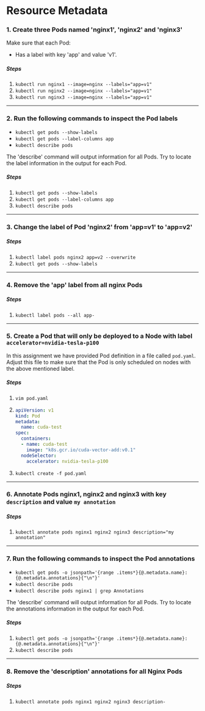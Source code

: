 # Resource Metadata

### 1. Create three Pods named 'nginx1', 'nginx2' and 'nginx3'

Make sure that each Pod:

- Has a label with key 'app' and value 'v1'.

##### Steps

1. `kubectl run nginx1 --image=nginx --labels="app=v1"`
2. `kubectl run nginx2 --image=nginx --labels="app=v1"`
3. `kubectl run nginx3 --image=nginx --labels="app=v1"`

---

### 2. Run the following commands to inspect the Pod labels

- `kubectl get pods --show-labels`
- `kubectl get pods --label-columns app`
- `kubectl describe pods`

The 'describe' command will output information for all Pods. Try to locate the label information in the output for each Pod.

##### Steps

1. `kubectl get pods --show-labels`
2. `kubectl get pods --label-columns app`
3. `kubectl describe pods`

---

### 3. Change the label of Pod 'nginx2' from 'app=v1' to 'app=v2'

##### Steps

1. `kubectl label pods nginx2 app=v2 --overwrite`
2. `kubectl get pods --show-labels`

---

### 4. Remove the 'app' label from all nginx Pods

##### Steps

1. `kubectl label pods --all app-`

---

### 5. Create a Pod that will only be deployed to a Node with label `accelerator=nvidia-tesla-p100`

In this assignment we have provided Pod definition in a file called `pod.yaml`. Adjust this file to make sure that the Pod is only scheduled on nodes with the above mentioned label.

##### Steps

1. `vim pod.yaml`
2. ```yaml
   apiVersion: v1
   kind: Pod
   metadata:
     name: cuda-test
   spec:
     containers:
     - name: cuda-test
       image: "k8s.gcr.io/cuda-vector-add:v0.1"
     nodeSelector:
       accelerator: nvidia-tesla-p100
   ```
3. `kubectl create -f pod.yaml`

---

### 6. Annotate Pods nginx1, nginx2 and nginx3 with key `description` and value `my annotation`

##### Steps

1. `kubectl annotate pods nginx1 nginx2 nginx3 description="my annotation"`

---

### 7. Run the following commands to inspect the Pod annotations

- `kubectl get pods -o jsonpath='{range .items*}{@.metadata.name}:{@.metadata.annotations}{"\n"}'`
- `kubectl describe pods`
- `kubectl describe pods nginx1 | grep Annotations`

The 'describe' command will output information for all Pods. Try to locate the annotations information in the output for each Pod.

##### Steps

1. `kubectl get pods -o jsonpath='{range .items*}{@.metadata.name}:{@.metadata.annotations}{"\n"}'`
2. `kubectl describe pods`

---

### 8. Remove the 'description' annotations for all Nginx Pods

##### Steps

1. `kubectl annotate pods nginx1 nginx2 nginx3 description-`

